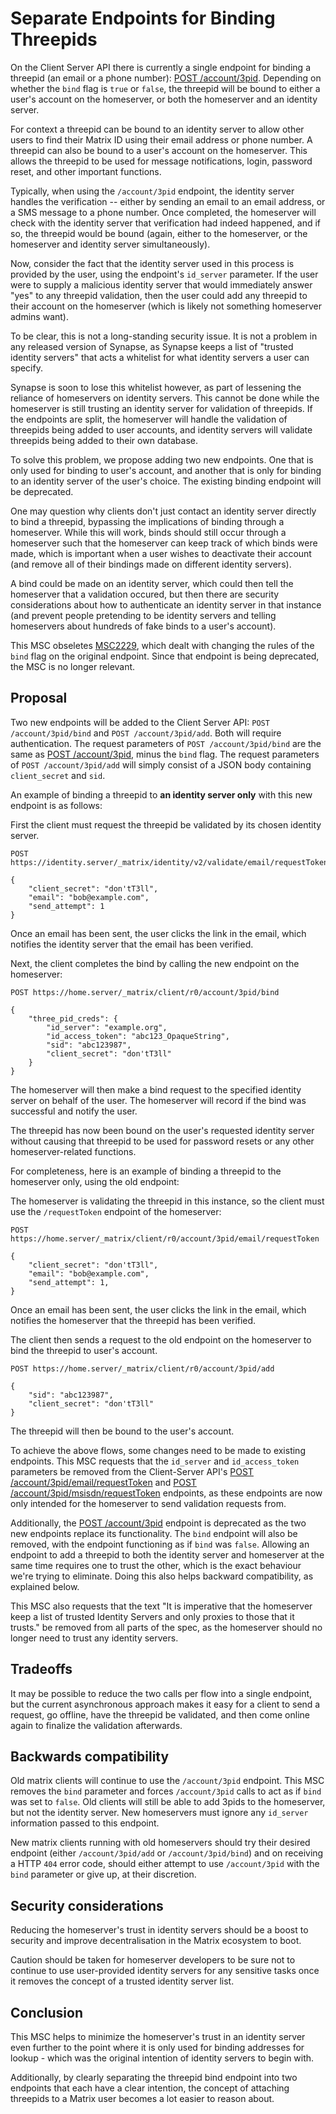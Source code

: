 # Separate Endpoints for Binding Threepids

On the Client Server API there is currently a single endpoint for binding a
threepid (an email or a phone number): [POST
/account/3pid](https://matrix.org/docs/spec/client_server/unstable#post-matrix-client-r0-account-3pid).
Depending on whether the `bind` flag is `true` or `false`, the threepid will
be bound to either a user's account on the homeserver, or both the homeserver
and an identity server.

For context a threepid can be bound to an identity server to allow other users to find
their Matrix ID using their email address or phone number. A threepid can
also be bound to a user's account on the homeserver. This allows the 
threepid to be used for message notifications, login, password reset, and
other important functions.

Typically, when using the `/account/3pid` endpoint,
the identity server handles the verification -- either by sending an email to
an email address, or a SMS message to a phone number. Once completed, the
homeserver will check with the identity server that verification had indeed
happened, and if so, the threepid would be bound (again, either to the
homeserver, or the homeserver and identity server simultaneously).

Now, consider the fact that the identity server used in this process is
provided by the user, using the endpoint's `id_server` parameter. If the user were
to supply a malicious identity server that would immediately answer "yes" to
any threepid validation, then the user could add any threepid to their
account on the homeserver (which is likely not something homeserver admins want).

To be clear, this is not a long-standing security issue. It is not a problem
in any released version of Synapse, as Synapse keeps a list of "trusted
identity servers" that acts a whitelist for what identity servers a user can
specify.

Synapse is soon to lose this whitelist however, as part of lessening the
reliance of homeservers on identity servers. This cannot be done while the
homeserver is still trusting an identity server for validation of threepids.
If the endpoints are split, the homeserver will handle the validation of
threepids being added to user accounts, and identity servers will validate
threepids being added to their own database.

To solve this problem, we propose adding two new endpoints. One that is only
used for binding to user's account, and another that is only for binding to
an identity server of the user's choice. The existing binding endpoint will
be deprecated.

One may question why clients don't just contact an identity server directly
to bind a threepid, bypassing the implications of binding through a
homeserver. While this will work, binds should still occur through a
homeserver such that the homeserver can keep track of which binds were made,
which is important when a user wishes to deactivate their account (and remove
all of their bindings made on different identity servers).

A bind could be made on an identity server, which could then tell the
homeserver that a validation occured, but then there are security
considerations about how to authenticate an identity server in that instance
(and prevent people pretending to be identity servers and telling homeservers
about hundreds of fake binds to a user's account).

This MSC obseletes
[MSC2229](https://github.com/matrix-org/matrix-doc/pull/2229), which dealt
with changing the rules of the `bind` flag on the original endpoint. Since
that endpoint is being deprecated, the MSC is no longer relevant.

## Proposal

Two new endpoints will be added to the Client Server API: `POST
/account/3pid/bind` and `POST /account/3pid/add`. Both will require
authentication. The request parameters of `POST /account/3pid/bind` are the
same as [POST
/account/3pid](https://matrix.org/docs/spec/client_server/unstable#post-matrix-client-r0-account-3pid),
minus the `bind` flag. The request parameters of `POST /account/3pid/add`
will simply consist of a JSON body containing `client_secret` and `sid`.

An example of binding a threepid to **an identity server only** with this new
endpoint is as follows:

First the client must request the threepid be validated by its chosen identity server.

```
POST https://identity.server/_matrix/identity/v2/validate/email/requestToken

{
    "client_secret": "don'tT3ll",
    "email": "bob@example.com",
    "send_attempt": 1
}
```

Once an email has been sent, the user clicks the link in the email, which
notifies the identity server that the email has been verified.

Next, the client completes the bind by calling the new endpoint on the homeserver:

```
POST https://home.server/_matrix/client/r0/account/3pid/bind

{
    "three_pid_creds": {
        "id_server": "example.org",
        "id_access_token": "abc123_OpaqueString",
        "sid": "abc123987",
        "client_secret": "don'tT3ll"
    }
}
```

The homeserver will then make a bind request to the specified identity server
on behalf of the user. The homeserver will record if the bind was successful
and notify the user.

The threepid has now been bound on the user's requested identity server
without causing that threepid to be used for password resets or any other
homeserver-related functions.

For completeness, here is an example of binding a threepid to the
homeserver only, using the old endpoint:

The homeserver is validating the threepid in this instance, so the client
must use the `/requestToken` endpoint of the homeserver:

```
POST https://home.server/_matrix/client/r0/account/3pid/email/requestToken

{
    "client_secret": "don'tT3ll",
    "email": "bob@example.com",
    "send_attempt": 1,
}
```

Once an email has been sent, the user clicks the link in the email, which
notifies the homeserver that the threepid has been verified.

The client then sends a request to the old endpoint on the homeserver to bind
the threepid to user's account.

```
POST https://home.server/_matrix/client/r0/account/3pid/add

{
    "sid": "abc123987",
    "client_secret": "don'tT3ll"
}
```

The threepid will then be bound to the user's account.

To achieve the above flows, some changes need to be made to existing
endpoints. This MSC requests that the `id_server` and `id_access_token`
parameters be removed from the Client-Server API's [POST
/account/3pid/email/requestToken](https://matrix.org/docs/spec/client_server/unstable#post-matrix-client-r0-account-3pid-email-requesttoken)
and [POST
/account/3pid/msisdn/requestToken](https://matrix.org/docs/spec/client_server/unstable#post-matrix-client-r0-account-3pid-msisdn-requesttoken)
endpoints, as these endpoints are now only intended for the homeserver to
send validation requests from.

Additionally, the [POST
/account/3pid](https://matrix.org/docs/spec/client_server/unstable#post-matrix-client-r0-account-3pid)
endpoint is deprecated as the two new endpoints replace its functionality.
The `bind` endpoint will also be removed, with the endpoint functioning as if
`bind` was `false`. Allowing an endpoint to add a threepid to both the
identity server and homeserver at the same time requires one to trust the
other, which is the exact behaviour we're trying to eliminate. Doing this
also helps backward compatibility, as explained below.

This MSC also requests that the text "It is imperative that the homeserver
keep a list of trusted Identity Servers and only proxies to those that it
trusts." be removed from all parts of the spec, as the homeserver should no
longer need to trust any identity servers.

## Tradeoffs

It may be possible to reduce the two calls per flow into a single endpoint,
but the current asynchronous approach makes it easy for a client to send a
request, go offline, have the threepid be validated, and then come online
again to finalize the validation afterwards.

## Backwards compatibility

Old matrix clients will continue to use the `/account/3pid` endpoint. This
MSC removes the `bind` parameter and forces `/account/3pid` calls to act as
if `bind` was set to `false`. Old clients will still be able to add 3pids to
the homeserver, but not the identity server. New homeservers must ignore any
`id_server` information passed to this endpoint.

New matrix clients running with old homeservers should try their desired
endpoint (either `/account/3pid/add` or `/account/3pid/bind`) and on
receiving a HTTP `404` error code, should either attempt to use
`/account/3pid` with the `bind` parameter or give up, at their discretion.

## Security considerations

Reducing the homeserver's trust in identity servers should be a boost to
security and improve decentralisation in the Matrix ecosystem to boot.

Caution should be taken for homeserver developers to be sure not to continue
to use user-provided identity servers for any sensitive tasks once it removes
the concept of a trusted identity server list.

## Conclusion

This MSC helps to minimize the homeserver's trust in an identity server even
further to the point where it is only used for binding addresses for lookup -
which was the original intention of identity servers to begin with.

Additionally, by clearly separating the threepid bind endpoint into two
endpoints that each have a clear intention, the concept of attaching
threepids to a Matrix user becomes a lot easier to reason about.
